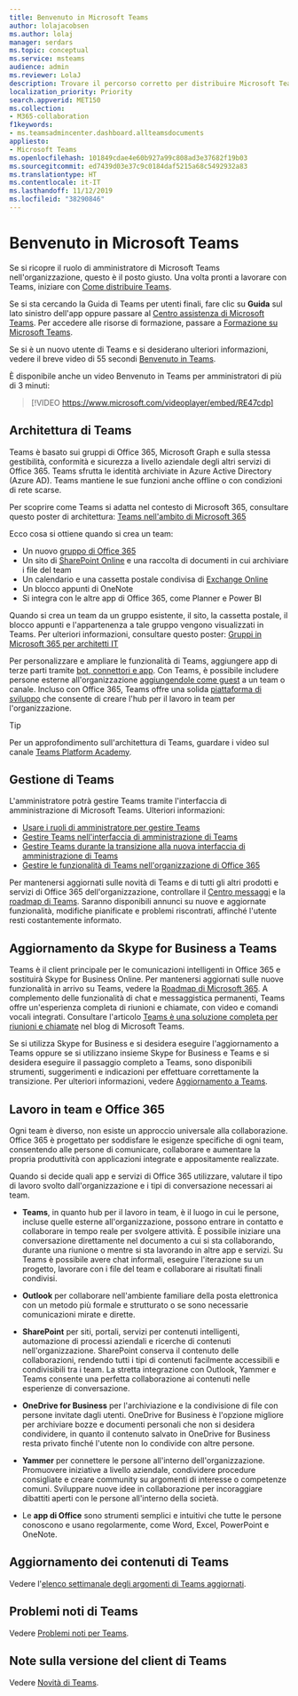 ```yaml
---
title: Benvenuto in Microsoft Teams
author: lolajacobsen
ms.author: lolaj
manager: serdars
ms.topic: conceptual
ms.service: msteams
audience: admin
ms.reviewer: LolaJ
description: Trovare il percorso corretto per distribuire Microsoft Teams nell'organizzazione. Altre informazioni sull'infrastruttura e l'utilizzo di Teams con Office 365.
localization_priority: Priority
search.appverid: MET150
ms.collection:
- M365-collaboration
f1keywords:
- ms.teamsadmincenter.dashboard.allteamsdocuments
appliesto:
- Microsoft Teams
ms.openlocfilehash: 101849cdae4e60b927a99c808ad3e37682f19b03
ms.sourcegitcommit: ed7439d03e37c9c0184daf5215a68c5492932a83
ms.translationtype: HT
ms.contentlocale: it-IT
ms.lasthandoff: 11/12/2019
ms.locfileid: "38290846"
---
```

# <a name="welcome-to-microsoft-teams"></a>Benvenuto in Microsoft Teams
Se si ricopre il ruolo di amministratore di Microsoft Teams nell'organizzazione, questo è il posto giusto. Una volta pronti a lavorare con Teams, iniziare con [Come distribuire Teams](How-to-roll-out-teams.md).

Se si sta cercando la Guida di Teams per utenti finali, fare clic su **Guida** sul lato sinistro dell'app oppure passare al [Centro assistenza di Microsoft Teams](https://support.office.com/teams). Per accedere alle risorse di formazione, passare a [Formazione su Microsoft Teams](training-microsoft-teams-landing-page.md). 

Se si è un nuovo utente di Teams e si desiderano ulteriori informazioni, vedere il breve video di 55 secondi [Benvenuto in Teams](https://www.youtube.com/embed/s3aQV3T0D6c).

È disponibile anche un video Benvenuto in Teams per amministratori di più di 3 minuti:

> [!VIDEO https://www.microsoft.com/videoplayer/embed/RE47cdp]

## <a name="teams-architecture"></a>Architettura di Teams

Teams è basato sui gruppi di Office 365, Microsoft Graph e sulla stessa gestibilità, conformità e sicurezza a livello aziendale degli altri servizi di Office 365. Teams sfrutta le identità archiviate in Azure Active Directory (Azure AD). Teams mantiene le sue funzioni anche offline o con condizioni di rete scarse.

Per scoprire come Teams si adatta nel contesto di Microsoft 365, consultare questo poster di architettura: [Teams nell'ambito di Microsoft 365](teams-architecture-solutions-posters.md#teams-as-part-of-microsoft-365)

Ecco cosa si ottiene quando si crea un team:
- Un nuovo [gruppo di Office 365](office-365-groups.md)
- Un sito di [SharePoint Online](sharepoint-onedrive-interact.md) e una raccolta di documenti in cui archiviare i file del team
- Un calendario e una cassetta postale condivisa di [Exchange Online](exchange-teams-interact.md)
- Un blocco appunti di OneNote
- Si integra con le altre app di Office 365, come Planner e Power BI

Quando si crea un team da un gruppo esistente, il sito, la cassetta postale, il blocco appunti e l'appartenenza a tale gruppo vengono visualizzati in Teams. Per ulteriori informazioni, consultare questo poster: [Gruppi in Microsoft 365 per architetti IT](teams-architecture-solutions-posters.md#groups-in-microsoft-365)

Per personalizzare e ampliare le funzionalità di Teams, aggiungere app di terze parti tramite [bot, connettori e app](deploy-apps-microsoft-teams-landing-page.md). Con Teams, è possibile includere persone esterne all'organizzazione [aggiungendole come guest](guest-access.md) a un team o canale. Incluso con Office 365, Teams offre una solida [piattaforma di sviluppo](https://docs.microsoft.com/microsoftteams/platform) che consente di creare l'hub per il lavoro in team per l'organizzazione. 

> [!TIP]
> Per un approfondimento sull'architettura di Teams, guardare i video sul canale [Teams Platform Academy](https://aka.ms/TeamsPlatformAcademy).


## <a name="managing-teams"></a>Gestione di Teams

L'amministratore potrà gestire Teams tramite l'interfaccia di amministrazione di Microsoft Teams. Ulteriori informazioni:
- [Usare i ruoli di amministratore per gestire Teams](using-admin-roles.md)
- [Gestire Teams nell'interfaccia di amministrazione di Teams](manage-teams-skypeforbusiness-admin-center.md)
- [Gestire Teams durante la transizione alla nuova interfaccia di amministrazione di Teams](manage-teams-in-modern-portal.md)
- [Gestire le funzionalità di Teams nell'organizzazione di Office 365](enable-features-office-365.md)

Per mantenersi aggiornati sulle novità di Teams e di tutti gli altri prodotti e servizi di Office 365 dell'organizzazione, controllare il [Centro messaggi](https://admin.microsoft.com/AdminPortal/Home#/MessageCenter) e la [roadmap di Teams](https://www.microsoft.com/microsoft-365/roadmap?rtc=1%26filters=Microsoft%20Teams%26searchterms=microsoft%2Cteams). Saranno disponibili annunci su nuove e aggiornate funzionalità, modifiche pianificate e problemi riscontrati, affinché l'utente resti costantemente informato. 

## <a name="upgrade-from-skype-for-business-to-teams"></a>Aggiornamento da Skype for Business a Teams
Teams è il client principale per le comunicazioni intelligenti in Office 365 e sostituirà Skype for Business Online. Per mantenersi aggiornati sulle nuove funzionalità in arrivo su Teams, vedere la [Roadmap di Microsoft 365](https://aka.ms/O365Roadmap). A complemento delle funzionalità di chat e messaggistica permanenti, Teams offre un'esperienza completa di riunioni e chiamate, con video e comandi vocali integrati. Consultare l'articolo [Teams è una soluzione completa per riunioni e chiamate](https://techcommunity.microsoft.com/t5/Microsoft-Teams-Blog/Microsoft-Teams-is-now-a-complete-meeting-and-calling-solution/ba-p/236042) nel blog di Microsoft Teams.

Se si utilizza Skype for Business e si desidera eseguire l'aggiornamento a Teams oppure se si utilizzano insieme Skype for Business e Teams e si desidera eseguire il passaggio completo a Teams, sono disponibili strumenti, suggerimenti e indicazioni per effettuare correttamente la transizione. Per ulteriori informazioni, vedere [Aggiornamento a Teams](upgrade-start-here.md).

## <a name="teamwork-and-office-365"></a>Lavoro in team e Office 365
Ogni team è diverso, non esiste un approccio universale alla collaborazione. Office 365 è progettato per soddisfare le esigenze specifiche di ogni team, consentendo alle persone di comunicare, collaborare e aumentare la propria produttività con applicazioni integrate e appositamente realizzate.

Quando si decide quali app e servizi di Office 365 utilizzare, valutare il tipo di lavoro svolto dall'organizzazione e i tipi di conversazione necessari ai team. 

- **Teams**, in quanto hub per il lavoro in team, è il luogo in cui le persone, incluse quelle esterne all'organizzazione, possono entrare in contatto e collaborare in tempo reale per svolgere attività. È possibile iniziare una conversazione direttamente nel documento a cui si sta collaborando, durante una riunione o mentre si sta lavorando in altre app e servizi. Su Teams è possibile avere chat informali, eseguire l'iterazione su un progetto, lavorare con i file del team e collaborare ai risultati finali condivisi. 

- **Outlook** per collaborare nell'ambiente familiare della posta elettronica con un metodo più formale e strutturato o se sono necessarie comunicazioni mirate e dirette.

- **SharePoint** per siti, portali, servizi per contenuti intelligenti, automazione di processi aziendali e ricerche di contenuti nell'organizzazione. SharePoint conserva il contenuto delle collaborazioni, rendendo tutti i tipi di contenuti facilmente accessibili e condivisibili tra i team. La stretta integrazione con Outlook, Yammer e Teams consente una perfetta collaborazione ai contenuti nelle esperienze di conversazione.

- **OneDrive for Business** per l'archiviazione e la condivisione di file con persone invitate dagli utenti. OneDrive for Business è l'opzione migliore per archiviare bozze e documenti personali che non si desidera condividere, in quanto il contenuto salvato in OneDrive for Business resta privato finché l'utente non lo condivide con altre persone.

- **Yammer** per connettere le persone all'interno dell'organizzazione. Promuovere iniziative a livello aziendale, condividere procedure consigliate e creare community su argomenti di interesse o competenze comuni. Sviluppare nuove idee in collaborazione per incoraggiare dibattiti aperti con le persone all'interno della società.

- Le **app di Office** sono strumenti semplici e intuitivi che tutte le persone conoscono e usano regolarmente, come Word, Excel, PowerPoint e OneNote. 

## <a name="teams-content-updates"></a>Aggiornamento dei contenuti di Teams

Vedere l'[elenco settimanale degli argomenti di Teams aggiornati](teams-updates.md).

## <a name="teams-known-issues"></a>Problemi noti di Teams

Vedere [Problemi noti per Teams](Known-issues.md).

## <a name="teams-client-release-notes"></a>Note sulla versione del client di Teams

Vedere [Novità di Teams](https://support.office.com/article/what-s-new-in-microsoft-teams-d7092a6d-c896-424c-b362-a472d5f105de).

